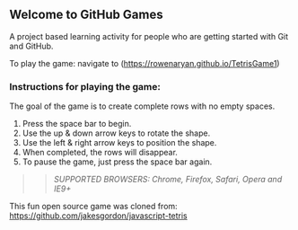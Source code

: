 ## Welcome to GitHub Games

A project based learning activity for people who are getting started with Git and GitHub.

To play the game: navigate to (https://rowenaryan.github.io/TetrisGame1)

### Instructions for playing the game:

The goal of the game is to create complete rows with no empty spaces.
1. Press the space bar to begin.
2. Use the up & down arrow keys to rotate the shape.
3. Use the left & right arrow keys to position the shape. 
4. When completed, the rows will disappear. 
5. To pause the game, just press the space bar again.
>> _*SUPPORTED BROWSERS*: Chrome, Firefox, Safari, Opera and IE9+_

This fun open source game was cloned from: https://github.com/jakesgordon/javascript-tetris
